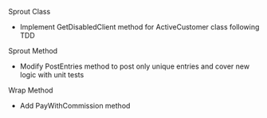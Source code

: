 Sprout Class 
 - Implement GetDisabledClient method for ActiveCustomer class following TDD
 

Sprout Method
 - Modify PostEntries method to post only unique entries and cover new logic with unit tests
 
Wrap Method
 - Add PayWithCommission method 
